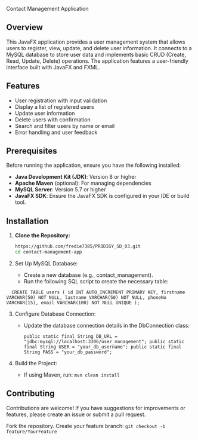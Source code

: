 Contact Management Application

## Overview

This JavaFX application provides a user management system that allows users to register, view, update, and delete user
information. It connects to a MySQL database to store user data and implements basic CRUD (Create, Read, Update, Delete)
operations. The application features a user-friendly interface built with JavaFX and FXML.

## Features

* User registration with input validation
* Display a list of registered users
* Update user information
* Delete users with confirmation
* Search and filter users by name or email
* Error handling and user feedback

## Prerequisites

Before running the application, ensure you have the following installed:

* **Java Development Kit (JDK)**: Version 8 or higher
* **Apache Maven** (optional): For managing dependencies
* **MySQL Server**: Version 5.7 or higher
* **JavaFX SDK**: Ensure the JavaFX SDK is configured in your IDE or build tool.

## Installation

1. **Clone the Repository:**
   ```bash
   https://github.com/fredie7385/PRODIGY_SD_03.git
   cd contact-management-app    


2. Set Up MySQL Database:

    * Create a new database (e.g., contact_management).
    * Run the following SQL script to create the necessary table:

`  CREATE TABLE users (
  id INT AUTO_INCREMENT PRIMARY KEY,
  firstname VARCHAR(50) NOT NULL,
  lastname VARCHAR(50) NOT NULL,
  phoneNo VARCHAR(15),
  email VARCHAR(100) NOT NULL UNIQUE
  );`

3. Configure Database Connection:

    * Update the database connection details in the DbConnection class:

      `public static final String DB_URL = "jdbc:mysql://localhost:3306/user_management";
      public static final String USER = "your_db_username";
      public static final String PASS = "your_db_password";`
4. Build the Project:

    * If using Maven, run:
      `mvn clean install`

## Contributing

Contributions are welcome! If you have suggestions for improvements or features, please create an issue or submit a pull
request.

Fork the repository.
Create your feature branch:
`git checkout -b feature/YourFeature`
